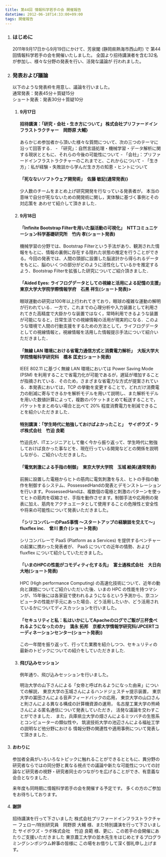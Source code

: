 ```yaml
---
title: 第44回 情報科学若手の会 開催報告
datetime: 2012-06-18T14:33:00+09:00
tags: 開催報告
---
```


1.  ### はじめに

    2011年9月17日から9月19日にかけて、芳泉閣 (静岡県熱海市西山町) で 第44回情報科学若手の会を開催いたしました。 全国より招待講演者を含む32名が参加し、様々な分野の発表を行い、活発な議論が 行われました。

2.  ### 発表および議論

    以下のような発表枠を用意し、議論を行いました。  
    通常発表：発表45分＋質疑15分  
    ショート発表：発表30分＋質疑10分

    1.  #### 9月17日

        #### 招待講演：「研究・会社・生き方について」 株式会社プリファードインフラストラクチャー　岡野原 大輔}

        あらかじめ参加者から頂いた様々な質問について、次の三つのテーマに沿って回答する． - 「研究」：自然言語処理・機械学習・データ解析に関する現状とともに、それらの今後の可能性について - 「会社」：プリファードインフラストラクチャーのこれまでと、これからについて - 「生き方」：私が経験・失敗談から学んだ生き方の知恵・ヒントについて

        #### 「死なないソフトウェア開発術」　佐藤 敏記(通常発表)}

        少人数のチームをまとめ上げ研究開発を行なっている発表者が， 本当の意味で自分が死なないための開発術に関し，実体験に基づく事例とその対応策を あわせて紹介して頂きました．
    2.  #### 9月18日

        #### 「Infinite Bootstrap Filterを用いた脳活動の可視化」　NTTコミュニケーション科学基礎研究所　竹内 孝(ショート発表)

        機械学習の分野では、Bootstrap Filterという手法があり、観測された情報をもとに、情報の裏側に存在する隠れた状態の推定を行うことができる。今回の発表では、人間の頭部に設置した脳波計から得られるデータをもとに、脳のいくつの部分がどのように活性化しているかを推定するよう、Bootstrap Filterを拡張した研究についてご紹介頂きました．

        #### 「Aided Eyes: ライフログデータとしての視線と活用による記憶の支援」　東京大学大学院学際情報学府　石黒 祥生(ショート発表)>

        眼球運動の研究は100年以上行われてきており，眼球の複雑な運動の解明が行われている．一方で，これまでの心理分析や入力装置として利用されてきた高精度で大掛かりな装置ではなく，常時利用できるような装置が可能になると，日常生活での視線情報の活用が現実的になる．このような環境で人間の行動支援をするための方法として，ライフログデータとしての視線情報と，視線情報を活用した情報提示手法について紹介いただきました．

        #### 「無線 LAN 環境における省電力通信方式と消費電力解析」　大阪大学大学院情報科学研究科　橋本 匡史(ショート発表)

        IEEE 802.11 に基づく無線 LAN 環境においては Power Saving Mode (PSM) を利用することで省電力化が可能であるが，遅延が増加することが指摘されている．そのため，さまざまな省電力な方式が提案されている．本発表においては，TCP の挙動を変更することで，どれだけ消費電力の削減に寄与できるかを解析モデルを用いて説明し、また解析モデルを用いた数値計算によって，複数のパケットまとめて転送することで，パケットをまとめない場合と比べて 20\% 程度消費電力を削減できることを紹介いただきました．

        #### 特別講演：「学生時代に勉強しておけばよかったこと」　サイボウズ・ラボ株式会社　竹迫 良範

        竹迫氏が、ITエンジニアとして働く今から振り返って、学生時代に勉強しておけば良かった事などを、現在行っている開発などとの関係を説明しながら、ご紹介いただきました。

        #### 「電気刺激による手指の制御」　東京大学大学院　玉城 絵美(通常発表)

        前腕に設置した電極からヒトの筋肉に電気刺激を与え、ヒトの手指の動作を制御するシステム、PossessedHandの発表とデモンストレーションを行います。PossessedHandは、複数個の電極と刺激のパターンを使ってヒトの筋肉を収縮させ、手指を動作させます。制御手法や応用例の発表に加え、筋肉をアクチュエータとして使用することの危険性と安全性や将来の可能性について発表いただきました。

        #### 「シリコンバレーのPaaS事情 ～スタートアップの経験談を交えて～」　fluxflex inc.　曾川 景介 (ショート発表)

        シリコンバレーで PaaS (Platform as a Services) を提供するベンチャーの起業に携わった発表者が、 PaaS についての近年の情勢、および fluxflex について紹介していただきました。

        #### 「いまのHPCの性能がコモディティ化する先」　富士通株式会社　大日向 大地(ショート発表)

        HPC (High performance Computing) の高速化技術について、近年の動向と課題についてご紹介いただいた後、いまの HPC の性能を持つマシンが、15年後には各家庭で使われるようになるという予測から、京コンピュータの性能が手元にあった場合、どう活用したいか、どう活用されているかについてディスカッションを行いました。

        #### 「セキュリティと私：私はいかにしてApacheのログでご飯が三杯食べれるようになったのか」　満永 拓邦　京都大学情報学研究科/JPCERTコーディネーションセンター(ショート発表))

        この一年間を振り返って、行ってた業務を紹介しつつ、セキュリティの最新のトピックについての紹介をしていただきました.

    3.  #### 飛び込みセッション

        例年通り、飛び込みセッションを行いました。

        明治大学の山下さんによる「女帝と呼ばれるようになった由来」についての解説， 東京大学の玉城さんによるハンドジェスチャ提示装置， 東京大学の冨田さんによる音声フィードバックの応用， 東京大学の山口さんと則さんによる異なる構成の計算機資源の運用， 名古屋工業大学の熊崎さんによる匿名通信について発表していただき， 活発な議論を交わすことができました． また，兵庫県立大学の畑さんによるミツバチの生態系とコンピューターの類似性や， 筑波技術大学の池辺さんによる福祉工学の説明など他分野における 情報分野の関連性や適用事例について発表して頂きました．
3.  #### おわりに

    参加者全員がいろいろなトピックに触れることができるとともに、異分野の研究者ならではの同分野と異なる視点での議論や新たな可能性についての討論など研究者の視野・研究者同士のつながりを広げることができ、有意義な会合となりました．

    来年度も同時期に情報科学若手の会を開催する予定です。 多くの方のご参加をお待ちしております。

4.  #### 謝辞

    招待講演を行って下さいました 株式会社プリファードインフラストラクチャー フェロー/特別研究員　岡野原 大輔 様、また特別講演を行って下さいました サイボウズ・ラボ株式会社　竹迫 良範 様、更に、この若手の会開催にあたりご支援いただきました 東京農工大学の並木先生をはじめとするプログラミングシンポジウム幹事の皆様に この場をお借りして深く御礼申し上げます。